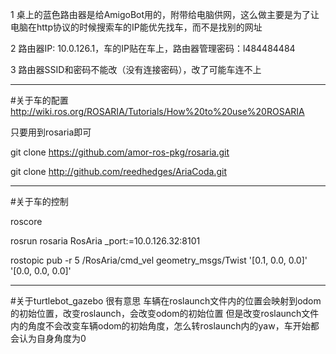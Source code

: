 1  桌上的蓝色路由器是给AmigoBot用的，附带给电脑供网，这么做主要是为了让电脑在http协议的时候搜索车的IP能优先找车，而不是找别的网址

2 路由器IP: 10.0.126.1，车的IP贴在车上，路由器管理密码：l484484484

3 路由器SSID和密码不能改（没有连接密码），改了可能车连不上

___________________
#关于车的配置
http://wiki.ros.org/ROSARIA/Tutorials/How%20to%20use%20ROSARIA

只要用到rosaria即可

git clone https://github.com/amor-ros-pkg/rosaria.git

git clone http://github.com/reedhedges/AriaCoda.git

__________________
#关于车的控制

roscore

rosrun rosaria RosAria _port:=10.0.126.32:8101

rostopic pub -r 5 /RosAria/cmd_vel geometry_msgs/Twist '[0.1, 0.0, 0.0]' '[0.0, 0.0, 0.0]'

__________________
#关于turtlebot_gazebo
很有意思
车辆在roslaunch文件内的位置会映射到odom的初始位置，改变roslaunch，会改变odom的初始位置
但是改变roslaunch文件内的角度不会改变车辆odom的初始角度，怎么转roslaunch内的yaw，车开始都会认为自身角度为0